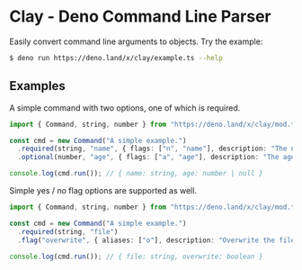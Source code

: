 # Clay - Deno Command Line Parser

Easily convert command line arguments to objects. Try the example:
```bash
$ deno run https://deno.land/x/clay/example.ts --help
```

## Examples

A simple command with two options, one of which is required.
```ts
import { Command, string, number } from "https://deno.land/x/clay/mod.ts";

const cmd = new Command("A simple example.")
  .required(string, "name", { flags: ["n", "name"], description: "The name." })
  .optional(number, "age", { flags: ["a", "age"], description: "The age." });

console.log(cmd.run()); // { name: string, age: number | null }
```

Simple yes / no flag options are supported as well.
```ts
import { Command, string, number } from "https://deno.land/x/clay/mod.ts";

const cmd = new Command("A simple example.")
  .required(string, "file")
  .flag("overwrite", { aliases: ["o"], description: "Overwrite the file." });

console.log(cmd.run()); // { file: string, overwrite: boolean }
```
